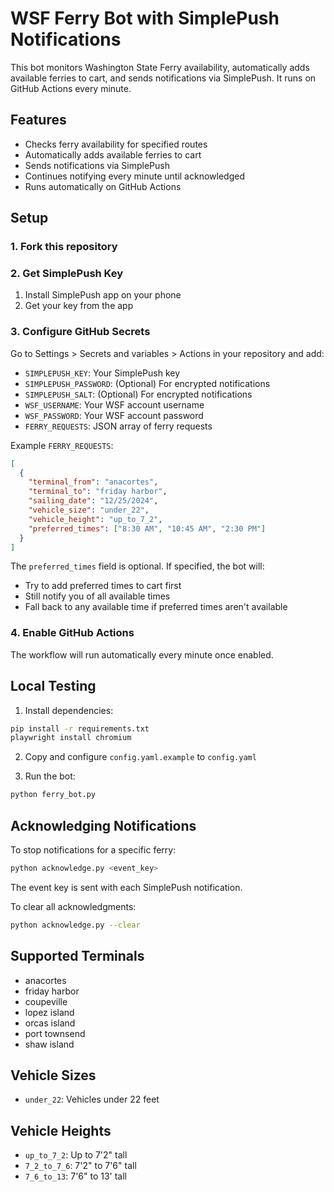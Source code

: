 # WSF Ferry Bot with SimplePush Notifications

This bot monitors Washington State Ferry availability, automatically adds available ferries to cart, and sends notifications via SimplePush. It runs on GitHub Actions every minute.

## Features

- Checks ferry availability for specified routes
- Automatically adds available ferries to cart
- Sends notifications via SimplePush
- Continues notifying every minute until acknowledged
- Runs automatically on GitHub Actions

## Setup

### 1. Fork this repository

### 2. Get SimplePush Key
1. Install SimplePush app on your phone
2. Get your key from the app

### 3. Configure GitHub Secrets
Go to Settings > Secrets and variables > Actions in your repository and add:

- `SIMPLEPUSH_KEY`: Your SimplePush key
- `SIMPLEPUSH_PASSWORD`: (Optional) For encrypted notifications
- `SIMPLEPUSH_SALT`: (Optional) For encrypted notifications
- `WSF_USERNAME`: Your WSF account username
- `WSF_PASSWORD`: Your WSF account password
- `FERRY_REQUESTS`: JSON array of ferry requests

Example `FERRY_REQUESTS`:
```json
[
  {
    "terminal_from": "anacortes",
    "terminal_to": "friday harbor",
    "sailing_date": "12/25/2024",
    "vehicle_size": "under_22",
    "vehicle_height": "up_to_7_2",
    "preferred_times": ["8:30 AM", "10:45 AM", "2:30 PM"]
  }
]
```

The `preferred_times` field is optional. If specified, the bot will:
- Try to add preferred times to cart first
- Still notify you of all available times
- Fall back to any available time if preferred times aren't available

### 4. Enable GitHub Actions
The workflow will run automatically every minute once enabled.

## Local Testing

1. Install dependencies:
```bash
pip install -r requirements.txt
playwright install chromium
```

2. Copy and configure `config.yaml.example` to `config.yaml`

3. Run the bot:
```bash
python ferry_bot.py
```

## Acknowledging Notifications

To stop notifications for a specific ferry:

```bash
python acknowledge.py <event_key>
```

The event key is sent with each SimplePush notification.

To clear all acknowledgments:
```bash
python acknowledge.py --clear
```

## Supported Terminals

- anacortes
- friday harbor
- coupeville
- lopez island
- orcas island
- port townsend
- shaw island

## Vehicle Sizes
- `under_22`: Vehicles under 22 feet

## Vehicle Heights
- `up_to_7_2`: Up to 7'2" tall
- `7_2_to_7_6`: 7'2" to 7'6" tall
- `7_6_to_13`: 7'6" to 13' tall
